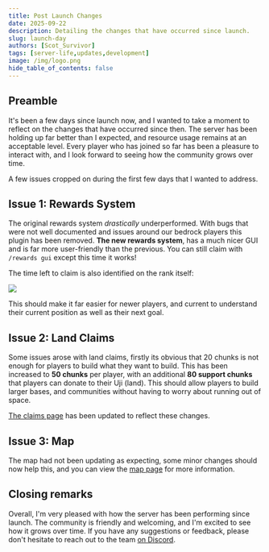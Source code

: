 ```yaml
---
title: Post Launch Changes
date: 2025-09-22
description: Detailing the changes that have occurred since launch.
slug: launch-day
authors: [Scot_Survivor]
tags: [server-life,updates,development]
image: /img/logo.png
hide_table_of_contents: false
---
```


## Preamble
It's been a few days since launch now, and I wanted to take a moment to reflect on the changes that have occurred since then.
The server has been holding up far better than I expected, and resource usage remains at an acceptable level.
Every player who has joined so far has been a pleasure to interact with, and I look forward to seeing how the community grows over time.

A few issues cropped on during the first few days that I wanted to address. 

## Issue 1: Rewards System
The original rewards system _drastically_ underperformed. With bugs that were not well documented and issues around our bedrock players this plugin has been removed.
**The new rewards system**, has a much nicer GUI and is far more user-friendly than the previous. You can still claim with `/rewards gui` except this time it works!

The time left to claim is also identified on the rank itself:

![](/img/blog/2025-09-22/2025-09-22_16.41.40.webp)

This should make it far easier for newer players, and current to understand their current position as well as their next goal.

## Issue 2: Land Claims
Some issues arose with land claims, firstly its obvious that 20 chunks is not enough for players to build what they want to build.
This has been increased to **50 chunks** per player, with an additional **80 support chunks** that players can donate to their Uji (land).
This should allow players to build larger bases, and communities without having to worry about running out of space.

[The claims page](/docs/server-life/functionality/claims) has been updated to reflect these changes. 

## Issue 3: Map
The map had not been updating as expecting, some minor changes should now help this, and you can view the [map page](/docs/server-life/companion-sites/blue-map) for more information.


## Closing remarks
Overall, I'm very pleased with how the server has been performing since launch. The community is friendly and welcoming, and I'm excited to see how it grows over time.
If you have any suggestions or feedback, please don't hesitate to reach out to the team [on Discord](https://discord.gg/vE3hm4dFxE).